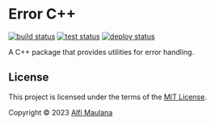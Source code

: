 # Error C++

[![build status](https://img.shields.io/github/actions/workflow/status/threeal/errors-cpp/build.yml?branch=main)](https://github.com/threeal/errors-cpp/actions/workflows/build.yml)
[![test status](https://img.shields.io/github/actions/workflow/status/threeal/errors-cpp/test.yaml?branch=main&&label=test)](https://github.com/threeal/errors-cpp/actions/workflows/test.yaml)
[![deploy status](https://img.shields.io/github/actions/workflow/status/threeal/errors-cpp/deploy.yaml?branch=main&label=deploy)](https://github.com/threeal/errors-cpp/actions/workflows/deploy.yaml)

A C++ package that provides utilities for error handling.

## License

This project is licensed under the terms of the [MIT License](./LICENSE).

Copyright © 2023 [Alfi Maulana](https://github.com/threeal)
